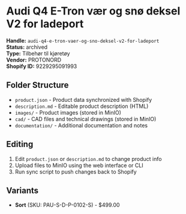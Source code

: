 # Audi Q4 E-Tron vær og snø deksel V2 for ladeport

**Handle:** `audi-q4-e-tron-vaer-og-sno-deksel-v2-for-ladeport`  
**Status:** archived  
**Type:** Tilbehør til kjøretøy  
**Vendor:** PROTONORD  
**Shopify ID:** 9229295091993  

## Folder Structure

- `product.json` - Product data synchronized with Shopify
- `description.md` - Editable product description (HTML)
- `images/` - Product images (stored in MinIO)
- `cad/` - CAD files and technical drawings (stored in MinIO)
- `documentation/` - Additional documentation and notes

## Editing

1. Edit `product.json` or `description.md` to change product info
2. Upload files to MinIO using the web interface or CLI
3. Run sync script to push changes back to Shopify

## Variants

- **Sort** (SKU: PAU-S-D-P-0102-S) - $499.00
